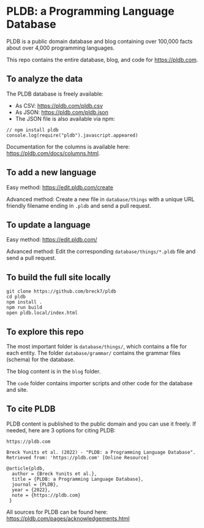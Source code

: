 # PLDB: a Programming Language Database

PLDB is a public domain database and blog containing over 100,000 facts about over 4,000 programming languages.

This repo contains the entire database, blog, and code for https://pldb.com.

## To analyze the data

The PLDB database is freely available:

- As CSV: https://pldb.com/pldb.csv
- As JSON: https://pldb.com/pldb.json
- The JSON file is also available via npm:

```
// npm install pldb
console.log(require("pldb").javascript.appeared)
```

Documentation for the columns is available here: https://pldb.com/docs/columns.html.

## To add a new language

Easy method: https://edit.pldb.com/create

Advanced method: Create a new file in `database/things` with a unique URL friendly filename ending in `.pldb` and send a pull request.

## To update a language

Easy method: https://edit.pldb.com/

Advanced method: Edit the corresponding `database/things/*.pldb` file and send a pull request.

## To build the full site locally

```
git clone https://github.com/breck7/pldb
cd pldb
npm install .
npm run build
open pldb.local/index.html
```

## To explore this repo

The most important folder is `database/things/`, which contains a file for each entity. The folder `database/grammar/` contains the grammar files (schema) for the database.

The blog content is in the `blog` folder.

The `code` folder contains importer scripts and other code for the database and site.

## To cite PLDB

PLDB content is published to the public domain and you can use it freely. If needed, here are 3 options for citing PLDB:

```
https://pldb.com
```

```
Breck Yunits et al. (2022) - "PLDB: a Programming Language Database". Retrieved from: 'https://pldb.com' [Online Resource]
```

```
@article{pldb,
  author = {Breck Yunits et al.},
  title = {PLDB: a Programming Language Database},
  journal = {PLDB},
  year = {2022},
  note = {https://pldb.com}
 }
```

All sources for PLDB can be found here: https://pldb.com/pages/acknowledgements.html
